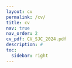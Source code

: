 ```yaml
---
layout: cv
permalink: /cv/
title: cv
nav: true
nav_order: 2
cv_pdf: CV_SJC_2024.pdf
description: #
toc:
  sidebar: right
---
```

